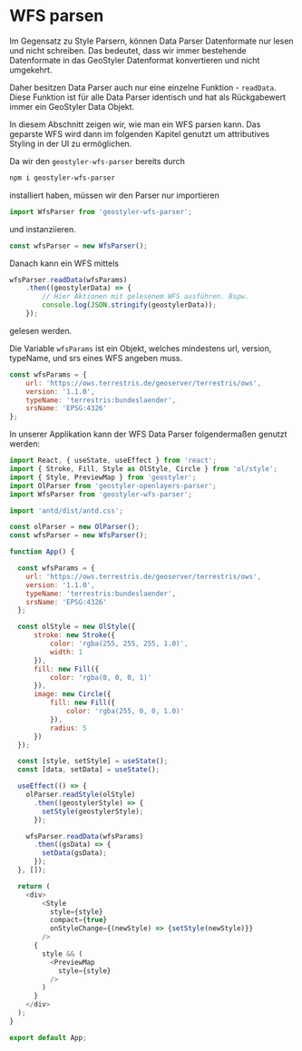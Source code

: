 
# WFS parsen

Im Gegensatz zu Style Parsern, können Data Parser Datenformate nur lesen und nicht schreiben. Das bedeutet, dass wir immer
bestehende Datenformate in das GeoStyler Datenformat konvertieren und nicht umgekehrt.

Daher besitzen Data Parser auch nur eine einzelne Funktion - `readData`. Diese Funktion ist für alle Data Parser identisch
und hat als Rückgabewert immer ein GeoStyler Data Objekt.

In diesem Abschnitt zeigen wir, wie man ein WFS parsen kann. Das geparste WFS wird dann im folgenden Kapitel genutzt um
attributives Styling in der UI zu ermöglichen.

Da wir den `geostyler-wfs-parser` bereits durch

```bash
npm i geostyler-wfs-parser
```

installiert haben, müssen wir den Parser nur importieren

```js
import WfsParser from 'geostyler-wfs-parser';
```

und instanziieren.

```js
const wfsParser = new WfsParser();
```

Danach kann ein WFS mittels

```js
wfsParser.readData(wfsParams)
    .then((geostylerData) => {
        // Hier Aktionen mit gelesenem WFS ausführen. Bspw.
        console.log(JSON.stringify(geostylerData));
    });
```

gelesen werden.

Die Variable `wfsParams` ist ein Objekt, welches mindestens url, version, typeName, und srs eines WFS angeben muss.

```js
const wfsParams = {
    url: 'https://ows.terrestris.de/geoserver/terrestris/ows',
    version: '1.1.0',
    typeName: 'terrestris:bundeslaender',
    srsName: 'EPSG:4326'
};
```

In unserer Applikation kann der WFS Data Parser folgendermaßen genutzt werden:

```js
import React, { useState, useEffect } from 'react';
import { Stroke, Fill, Style as OlStyle, Circle } from 'ol/style';
import { Style, PreviewMap } from 'geostyler';
import OlParser from 'geostyler-openlayers-parser';
import WfsParser from 'geostyler-wfs-parser';

import 'antd/dist/antd.css';

const olParser = new OlParser();
const wfsParser = new WfsParser();

function App() {

  const wfsParams = {
    url: 'https://ows.terrestris.de/geoserver/terrestris/ows',
    version: '1.1.0',
    typeName: 'terrestris:bundeslaender',
    srsName: 'EPSG:4326'
  };

  const olStyle = new OlStyle({
      stroke: new Stroke({
          color: 'rgba(255, 255, 255, 1.0)',
          width: 1
      }),
      fill: new Fill({
          color: 'rgba(0, 0, 0, 1)'
      }),
      image: new Circle({
          fill: new Fill({
              color: 'rgba(255, 0, 0, 1.0)'
          }),
          radius: 5
      })
  });

  const [style, setStyle] = useState();
  const [data, setData] = useState();

  useEffect(() => {
    olParser.readStyle(olStyle)
      .then((geostylerStyle) => {
        setStyle(geostylerStyle);
      });

    wfsParser.readData(wfsParams)
      .then((gsData) => {
        setData(gsData);
      });
  }, []);

  return (
    <div>
        <Style
          style={style}
          compact={true}
          onStyleChange={(newStyle) => {setStyle(newStyle)}}
        />
      {
        style && (
          <PreviewMap
            style={style}
          />
        )
      }
    </div>
  );
}

export default App;
```


